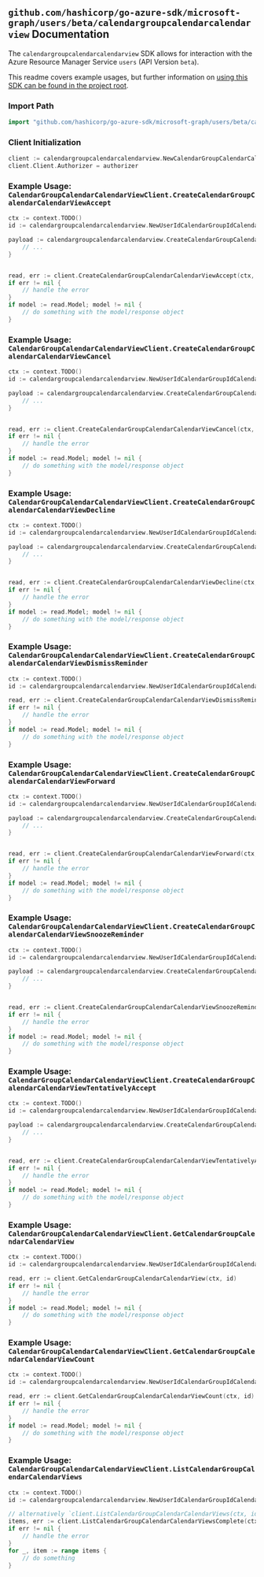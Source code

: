 
## `github.com/hashicorp/go-azure-sdk/microsoft-graph/users/beta/calendargroupcalendarcalendarview` Documentation

The `calendargroupcalendarcalendarview` SDK allows for interaction with the Azure Resource Manager Service `users` (API Version `beta`).

This readme covers example usages, but further information on [using this SDK can be found in the project root](https://github.com/hashicorp/go-azure-sdk/tree/main/docs).

### Import Path

```go
import "github.com/hashicorp/go-azure-sdk/microsoft-graph/users/beta/calendargroupcalendarcalendarview"
```


### Client Initialization

```go
client := calendargroupcalendarcalendarview.NewCalendarGroupCalendarCalendarViewClientWithBaseURI("https://management.azure.com")
client.Client.Authorizer = authorizer
```


### Example Usage: `CalendarGroupCalendarCalendarViewClient.CreateCalendarGroupCalendarCalendarViewAccept`

```go
ctx := context.TODO()
id := calendargroupcalendarcalendarview.NewUserIdCalendarGroupIdCalendarIdCalendarViewID("userIdValue", "calendarGroupIdValue", "calendarIdValue", "eventIdValue")

payload := calendargroupcalendarcalendarview.CreateCalendarGroupCalendarCalendarViewAcceptRequest{
	// ...
}


read, err := client.CreateCalendarGroupCalendarCalendarViewAccept(ctx, id, payload)
if err != nil {
	// handle the error
}
if model := read.Model; model != nil {
	// do something with the model/response object
}
```


### Example Usage: `CalendarGroupCalendarCalendarViewClient.CreateCalendarGroupCalendarCalendarViewCancel`

```go
ctx := context.TODO()
id := calendargroupcalendarcalendarview.NewUserIdCalendarGroupIdCalendarIdCalendarViewID("userIdValue", "calendarGroupIdValue", "calendarIdValue", "eventIdValue")

payload := calendargroupcalendarcalendarview.CreateCalendarGroupCalendarCalendarViewCancelRequest{
	// ...
}


read, err := client.CreateCalendarGroupCalendarCalendarViewCancel(ctx, id, payload)
if err != nil {
	// handle the error
}
if model := read.Model; model != nil {
	// do something with the model/response object
}
```


### Example Usage: `CalendarGroupCalendarCalendarViewClient.CreateCalendarGroupCalendarCalendarViewDecline`

```go
ctx := context.TODO()
id := calendargroupcalendarcalendarview.NewUserIdCalendarGroupIdCalendarIdCalendarViewID("userIdValue", "calendarGroupIdValue", "calendarIdValue", "eventIdValue")

payload := calendargroupcalendarcalendarview.CreateCalendarGroupCalendarCalendarViewDeclineRequest{
	// ...
}


read, err := client.CreateCalendarGroupCalendarCalendarViewDecline(ctx, id, payload)
if err != nil {
	// handle the error
}
if model := read.Model; model != nil {
	// do something with the model/response object
}
```


### Example Usage: `CalendarGroupCalendarCalendarViewClient.CreateCalendarGroupCalendarCalendarViewDismissReminder`

```go
ctx := context.TODO()
id := calendargroupcalendarcalendarview.NewUserIdCalendarGroupIdCalendarIdCalendarViewID("userIdValue", "calendarGroupIdValue", "calendarIdValue", "eventIdValue")

read, err := client.CreateCalendarGroupCalendarCalendarViewDismissReminder(ctx, id)
if err != nil {
	// handle the error
}
if model := read.Model; model != nil {
	// do something with the model/response object
}
```


### Example Usage: `CalendarGroupCalendarCalendarViewClient.CreateCalendarGroupCalendarCalendarViewForward`

```go
ctx := context.TODO()
id := calendargroupcalendarcalendarview.NewUserIdCalendarGroupIdCalendarIdCalendarViewID("userIdValue", "calendarGroupIdValue", "calendarIdValue", "eventIdValue")

payload := calendargroupcalendarcalendarview.CreateCalendarGroupCalendarCalendarViewForwardRequest{
	// ...
}


read, err := client.CreateCalendarGroupCalendarCalendarViewForward(ctx, id, payload)
if err != nil {
	// handle the error
}
if model := read.Model; model != nil {
	// do something with the model/response object
}
```


### Example Usage: `CalendarGroupCalendarCalendarViewClient.CreateCalendarGroupCalendarCalendarViewSnoozeReminder`

```go
ctx := context.TODO()
id := calendargroupcalendarcalendarview.NewUserIdCalendarGroupIdCalendarIdCalendarViewID("userIdValue", "calendarGroupIdValue", "calendarIdValue", "eventIdValue")

payload := calendargroupcalendarcalendarview.CreateCalendarGroupCalendarCalendarViewSnoozeReminderRequest{
	// ...
}


read, err := client.CreateCalendarGroupCalendarCalendarViewSnoozeReminder(ctx, id, payload)
if err != nil {
	// handle the error
}
if model := read.Model; model != nil {
	// do something with the model/response object
}
```


### Example Usage: `CalendarGroupCalendarCalendarViewClient.CreateCalendarGroupCalendarCalendarViewTentativelyAccept`

```go
ctx := context.TODO()
id := calendargroupcalendarcalendarview.NewUserIdCalendarGroupIdCalendarIdCalendarViewID("userIdValue", "calendarGroupIdValue", "calendarIdValue", "eventIdValue")

payload := calendargroupcalendarcalendarview.CreateCalendarGroupCalendarCalendarViewTentativelyAcceptRequest{
	// ...
}


read, err := client.CreateCalendarGroupCalendarCalendarViewTentativelyAccept(ctx, id, payload)
if err != nil {
	// handle the error
}
if model := read.Model; model != nil {
	// do something with the model/response object
}
```


### Example Usage: `CalendarGroupCalendarCalendarViewClient.GetCalendarGroupCalendarCalendarView`

```go
ctx := context.TODO()
id := calendargroupcalendarcalendarview.NewUserIdCalendarGroupIdCalendarIdCalendarViewID("userIdValue", "calendarGroupIdValue", "calendarIdValue", "eventIdValue")

read, err := client.GetCalendarGroupCalendarCalendarView(ctx, id)
if err != nil {
	// handle the error
}
if model := read.Model; model != nil {
	// do something with the model/response object
}
```


### Example Usage: `CalendarGroupCalendarCalendarViewClient.GetCalendarGroupCalendarCalendarViewCount`

```go
ctx := context.TODO()
id := calendargroupcalendarcalendarview.NewUserIdCalendarGroupIdCalendarID("userIdValue", "calendarGroupIdValue", "calendarIdValue")

read, err := client.GetCalendarGroupCalendarCalendarViewCount(ctx, id)
if err != nil {
	// handle the error
}
if model := read.Model; model != nil {
	// do something with the model/response object
}
```


### Example Usage: `CalendarGroupCalendarCalendarViewClient.ListCalendarGroupCalendarCalendarViews`

```go
ctx := context.TODO()
id := calendargroupcalendarcalendarview.NewUserIdCalendarGroupIdCalendarID("userIdValue", "calendarGroupIdValue", "calendarIdValue")

// alternatively `client.ListCalendarGroupCalendarCalendarViews(ctx, id)` can be used to do batched pagination
items, err := client.ListCalendarGroupCalendarCalendarViewsComplete(ctx, id)
if err != nil {
	// handle the error
}
for _, item := range items {
	// do something
}
```
